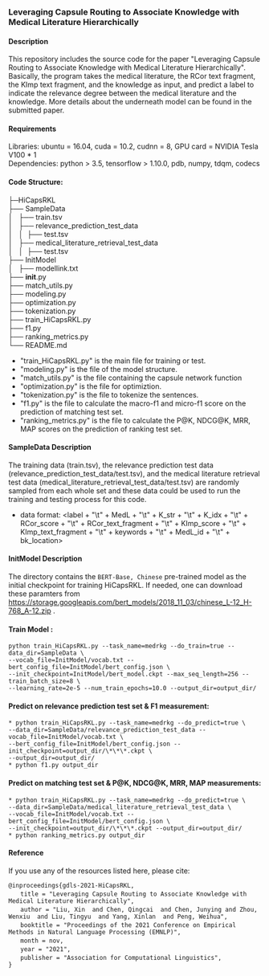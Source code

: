 ### Leveraging Capsule Routing to Associate Knowledge with Medical Literature Hierarchically

#### Description
This repository includes the source code for the paper "Leveraging Capsule Routing to Associate Knowledge with Medical Literature Hierarchically". 
Basically, the program takes the medical literature, the RCor text fragment, the KImp text fragment, and the knowledge as input, and predict a label to indicate the relevance degree between the medical literature and the knowledge. 
More details about the underneath model can be found in the submitted paper.

#### Requirements
Libraries: ubuntu = 16.04, cuda = 10.2, cudnn = 8, GPU card = NVIDIA Tesla V100 * 1<br>
Dependencies: python > 3.5, tensorflow > 1.10.0, pdb, numpy, tdqm, codecs<br>
#### Code Structure:
├─HiCapsRKL<br>
├── SampleData<br>
│   ├── train.tsv<br>
│   ├── relevance_prediction_test_data<br>
│   │  ├── test.tsv<br>
│   ├── medical_literature_retrieval_test_data<br>
│   │  ├── test.tsv<br>
├── InitModel<br>
│   ├── modellink.txt<br>
├── __init__.py<br>
├── match_utils.py<br>
├── modeling.py<br>
├── optimization.py<br>
├── tokenization.py<br>
├── train_HiCapsRKL.py<br>
├── f1.py<br>
├── ranking_metrics.py<br>
└── README.md<br>

* "train_HiCapsRKL.py" is the main file for training or test.
* "modeling.py" is the file of the model structure.
* "match_utils.py" is the file containing the capsule network function
* "optimization.py" is the file for optimiztion.
* "tokenization.py" is the file to tokenize the sentences.
* "f1.py" is the file to calculate the macro-f1 and micro-f1 score on the prediction of matching test set.
* "ranking_metrics.py" is the file to calculate the P@K, NDCG@K, MRR, MAP scores on the prediction of ranking test set.

#### SampleData Description
The training data (train.tsv), the relevance prediction test data (relevance_prediction_test_data/test.tsv), and the medical literature retrieval test data (medical_literature_retrieval_test_data/test.tsv) are randomly sampled from each whole set 
and these data could be used to run the training and testing process for this code.
* data format: <label + "\t" + MedL + "\t" + K_str + "\t" + K_idx + "\t" + RCor_score + "\t" + RCor_text_fragment + "\t" + KImp_score + "\t" + KImp_text_fragment + "\t" + keywords + "\t" + MedL_id + "\t" + bk_location>

#### InitModel Description
The directory contains the `BERT-Base, Chinese` pre-trained model as the initial checkpoint for training HiCapsRKL. If needed, one can download these paramters from https://storage.googleapis.com/bert_models/2018_11_03/chinese_L-12_H-768_A-12.zip .

#### Train Model : 
```shell
python train_HiCapsRKL.py --task_name=medrkg --do_train=true --data_dir=SampleData \
--vocab_file=InitModel/vocab.txt --bert_config_file=InitModel/bert_config.json \
--init_checkpoint=InitModel/bert_model.ckpt --max_seq_length=256 --train_batch_size=8 \
--learning_rate=2e-5 --num_train_epochs=10.0 --output_dir=output_dir/
```
#### Predict on relevance prediction test set & F1 measurement: 
```shell
* python train_HiCapsRKL.py --task_name=medrkg --do_predict=true \
--data_dir=SampleData/relevance_prediction_test_data --vocab_file=InitModel/vocab.txt \
--bert_config_file=InitModel/bert_config.json --init_checkpoint=output_dir/\*\*\*.ckpt \
--output_dir=output_dir/
* python f1.py output_dir
```

#### Predict on matching test set & P@K, NDCG@K, MRR, MAP measurements: 
```shell
* python train_HiCapsRKL.py --task_name=medrkg --do_predict=true \
--data_dir=SampleData/medical_literature_retrieval_test_data \
--vocab_file=InitModel/vocab.txt --bert_config_file=InitModel/bert_config.json \
--init_checkpoint=output_dir/\*\*\*.ckpt --output_dir=output_dir/
* python ranking_metrics.py output_dir
```

#### Reference
If you use any of the resources listed here, please cite:<br>
```
@inproceedings{gdls-2021-HiCapsRKL,
　　title = "Leveraging Capsule Routing to Associate Knowledge with Medical Literature Hierarchically",
　　author = "Liu, Xin  and Chen, Qingcai  and Chen, Junying and Zhou, Wenxiu  and Liu, Tingyu  and Yang, Xinlan  and Peng, Weihua",
　　booktitle = "Proceedings of the 2021 Conference on Empirical Methods in Natural Language Processing (EMNLP)",
　　month = nov,
　　year = "2021",
　　publisher = "Association for Computational Linguistics",
}
```

